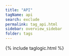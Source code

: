 ```yaml
---
title: "API"
tagName: api
search: exclude
permalink: tag_api.html
sidebar: overview_sidebar
folder: tags
---
```

{% include taglogic.html %}

